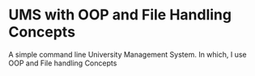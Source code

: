 # UMS with OOP and File Handling Concepts
A simple command line University Management System. In which, I use OOP and File handling Concepts   
